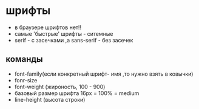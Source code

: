 #  шрифты
-  в браузере шрифтов нет!!
-  самые 'быстрые' шрифты - ситемные
-  serif - с засечками ,а sans-serif - без засечек
## команды
- font-family(если конкретный шрифт- имя ,то нужно взять в ковычки)
- fonr-size
- font-weight (жироность, 100 - 900)
- базовый размер шрифта 16px = 100% = medium
- line-height (высота строки)
